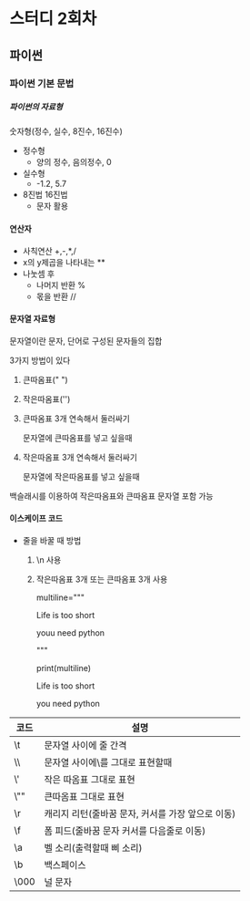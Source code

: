 # 스터디 2회차

## 파이썬

### 파이썬 기본 문법

##### 파이썬의 자료형

숫자형(정수, 실수, 8진수, 16진수)

+ 정수형 
  + 양의 정수, 음의정수, 0
+ 실수형
  + -1.2, 5.7
+ 8진법 16진법
  + 문자 활용





#### 연산자

+ 사칙연산 +,-,*,/
+ x의 y제곱을 나타내는 **
+ 나눗셈 후 
  + 나머지 반환 %
  + 몫을 반환 //



#### 문자열 자료형

문자열이란 문자, 단어로 구성된 문자들의 집합

3가지 방법이 있다

1. 큰따옴표(" ")

2. 작은따옴표('')

3. 큰따옴표 3개 연속해서 둘러싸기

   문자열에 큰따옴표를 넣고 싶을때

4. 작은따옴표 3개 연속해서 둘러싸기

   문자열에 작은따옴표를 넣고 싶을때



백슬래시를 이용하여 작은따옴표와 큰따옴표 문자열 포함 가능



#### 이스케이프 코드

+ 줄을 바꿀 때 방법

  1. \n 사용

  2. 작은따옴표 3개 또는 큰따옴표 3개 사용

     multiline="""

     Life is too short

     youu need python

     """

     print(multiline)

     Life is too short 

     you need python



| 코드 | 설명                                              |
| ---- | ------------------------------------------------- |
| \t   | 문자열 사이에 줄 간격                             |
| \\\  | 문자열 사이에\를 그대로 표현할때                  |
| \\'  | 작은 따옴표 그대로 표현                           |
| \\"" | 큰따옴표 그대로 표현                              |
| \\r  | 캐리지 리턴(줄바꿈 문자, 커서를 가장 앞으로 이동) |
| \\f  | 폼 피드(줄바꿈 문자 커서를 다음줄로 이동)         |
| \\a  | 벨 소리(출력할때 삐 소리)                         |
| \\b  | 백스페이스                                        |
| \000 | 널 문자                                           |



#### 